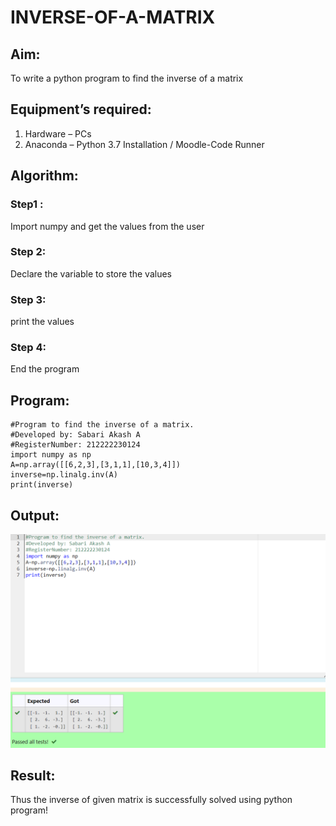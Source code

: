 # INVERSE-OF-A-MATRIX
## Aim:
To write a python program to find the inverse of a matrix
## Equipment’s required:
1. 	Hardware – PCs
2. 	Anaconda – Python 3.7 Installation / Moodle-Code Runner
## Algorithm:
### Step1 :
Import numpy and get the values from the user 
### Step 2: 
Declare the variable to store the values 
### Step 3: 
print the values 
### Step 4: 
End the program
## Program:
```
#Program to find the inverse of a matrix.
#Developed by: Sabari Akash A
#RegisterNumber: 212222230124
import numpy as np
A=np.array([[6,2,3],[3,1,1],[10,3,4]])
inverse=np.linalg.inv(A)
print(inverse)
```
## Output:
![Output](/output.png)

## Result:
Thus the inverse of given matrix is successfully solved using python program!

